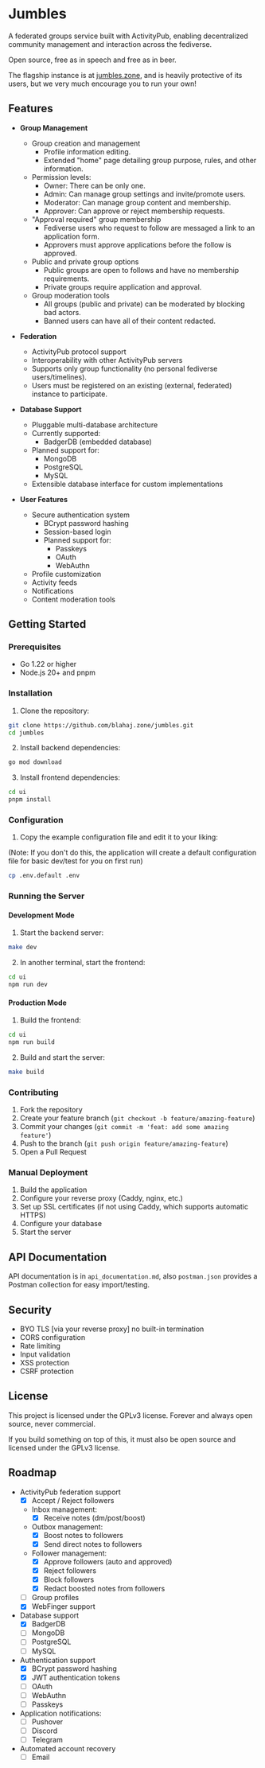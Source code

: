 # Jumbles

A federated groups service built with ActivityPub, enabling decentralized community management and interaction across the fediverse.

Open source, free as in speech and free as in beer.

The flagship instance is at [jumbles.zone](https://jumbles.zone), and is heavily protective of its users, but we very much encourage you to run your own!

## Features

- **Group Management**
  - Group creation and management
    - Profile information editing.
    - Extended "home" page detailing group purpose, rules, and other information.
  - Permission levels:
    - Owner: There can be only one.
    - Admin: Can manage group settings and invite/promote users.
    - Moderator: Can manage group content and membership.
    - Approver: Can approve or reject membership requests.
  - "Approval required" group membership
    - Fediverse users who request to follow are messaged a link to an application form.
    - Approvers must approve applications before the follow is approved.
  - Public and private group options
    - Public groups are open to follows and have no membership requirements.
    - Private groups require application and approval.
  - Group moderation tools
    - All groups (public and private) can be moderated by blocking bad actors.
    - Banned users can have all of their content redacted.

- **Federation**
  - ActivityPub protocol support
  - Interoperability with other ActivityPub servers
  - Supports only group functionality (no personal fediverse users/timelines).
  - Users must be registered on an existing (external, federated) instance to participate.

- **Database Support**
  - Pluggable multi-database architecture
  - Currently supported:
    - BadgerDB (embedded database)
  - Planned support for:
    - MongoDB
    - PostgreSQL
    - MySQL
  - Extensible database interface for custom implementations

- **User Features**
  - Secure authentication system
    - BCrypt password hashing
    - Session-based login
    - Planned support for:
      - Passkeys
      - OAuth
      - WebAuthn
  - Profile customization
  - Activity feeds
  - Notifications
  - Content moderation tools

## Getting Started

### Prerequisites

- Go 1.22 or higher
- Node.js 20+ and pnpm

### Installation

1. Clone the repository:

```bash
git clone https://github.com/blahaj.zone/jumbles.git
cd jumbles
```

2. Install backend dependencies:

```bash
go mod download
```

3. Install frontend dependencies:

```bash
cd ui
pnpm install
```

### Configuration

1. Copy the example configuration file and edit it to your liking:

(Note: If you don't do this, the application will create a default configuration file for basic dev/test for you on first run)

```bash
cp .env.default .env
```

### Running the Server

#### Development Mode

1. Start the backend server:

```bash
make dev
```

2. In another terminal, start the frontend:

```bash
cd ui
npm run dev
```

#### Production Mode

1. Build the frontend:

```bash
cd ui
npm run build
```

2. Build and start the server:

```bash
make build
```

### Contributing

1. Fork the repository
2. Create your feature branch (`git checkout -b feature/amazing-feature`)
3. Commit your changes (`git commit -m 'feat: add some amazing feature'`)
4. Push to the branch (`git push origin feature/amazing-feature`)
5. Open a Pull Request

### Manual Deployment

1. Build the application
2. Configure your reverse proxy (Caddy, nginx, etc.)
3. Set up SSL certificates (if not using Caddy, which supports automatic HTTPS)
4. Configure your database
5. Start the server

## API Documentation

API documentation is in `api_documentation.md`, also `postman.json` provides a Postman collection for easy import/testing.

## Security

- BYO TLS [via your reverse proxy] no built-in termination
- CORS configuration
- Rate limiting
- Input validation
- XSS protection
- CSRF protection

## License

This project is licensed under the GPLv3 license. Forever and always open source, never commercial.

If you build something on top of this, it must also be open source and licensed under the GPLv3 license.

## Roadmap

- ActivityPub federation support
  - [x] Accept / Reject followers
  - Inbox management:
    - [x] Receive notes (dm/post/boost)
  - Outbox management:
    - [x] Boost notes to followers
    - [x] Send direct notes to followers
  - Follower management:
    - [x] Approve followers (auto and approved)
    - [x] Reject followers
    - [x] Block followers
    - [x] Redact boosted notes from followers
  - [ ] Group profiles
  - [x] WebFinger support
- Database support
  - [x] BadgerDB
  - [ ] MongoDB
  - [ ] PostgreSQL
  - [ ] MySQL
- Authentication support
  - [x] BCrypt password hashing
  - [x] JWT authentication tokens
  - [ ] OAuth
  - [ ] WebAuthn
  - [ ] Passkeys
- Application notifications:
  - [ ] Pushover
  - [ ] Discord
  - [ ] Telegram
- Automated account recovery
  - [ ] Email
